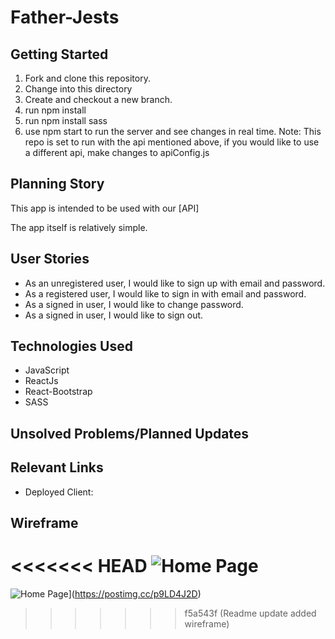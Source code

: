 # Father-Jests

## Getting Started
1. Fork and clone this repository.
2. Change into this directory
3. Create and checkout a new branch.
4. run npm install
5. run npm install sass
6. use npm start to run the server and see changes in real time.
Note: This repo is set to run with the api mentioned above, if you would like to use a different api, make changes to apiConfig.js

## Planning Story


This app is intended to be used with our [API]

The app itself is relatively simple.

## User Stories

- As an unregistered user, I would like to sign up with email and password.
- As a registered user, I would like to sign in with email and password.
- As a signed in user, I would like to change password.
- As a signed in user, I would like to sign out.


## Technologies Used

- JavaScript
- ReactJs
- React-Bootstrap
- SASS

## Unsolved Problems/Planned Updates

## Relevant Links

- Deployed Client:

## Wireframe
<<<<<<< HEAD
![Home Page](https://i.postimg.cc/MGydc9Nr/Desktop-Screenshot-2021-03-23-13-00-22-37.png)
=======
![Home Page](https://i.postimg.cc/MGydc9Nr/Desktop-Screenshot-2021-03-23-13-00-22-37.png)](https://postimg.cc/p9LD4J2D)
>>>>>>> f5a543f (Readme update added wireframe)
